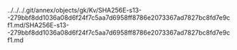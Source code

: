 ../../../.git/annex/objects/gk/Kv/SHA256E-s13--279bbf8dd1036a08d6f24f7c5aa7d6958ff8786e2073367ad7827bc8fd7e9cf1.md/SHA256E-s13--279bbf8dd1036a08d6f24f7c5aa7d6958ff8786e2073367ad7827bc8fd7e9cf1.md
